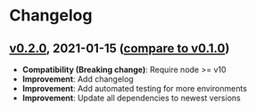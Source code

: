 # Changelog

<a name="v0.2.0"></a>
## [v0.2.0](https://github.com/sth/testing-streams/tree/v0.2.0), 2021-01-15 ([compare to v0.1.0](https://github.com/sth/testing-streams/compare/v0.1.0...v0.2.0))

* **Compatibility (Breaking change)**: Require node >= v10
* **Improvement**: Add changelog
* **Improvement**: Add automated testing for more environments
* **Improvement**: Update all dependencies to newest versions
